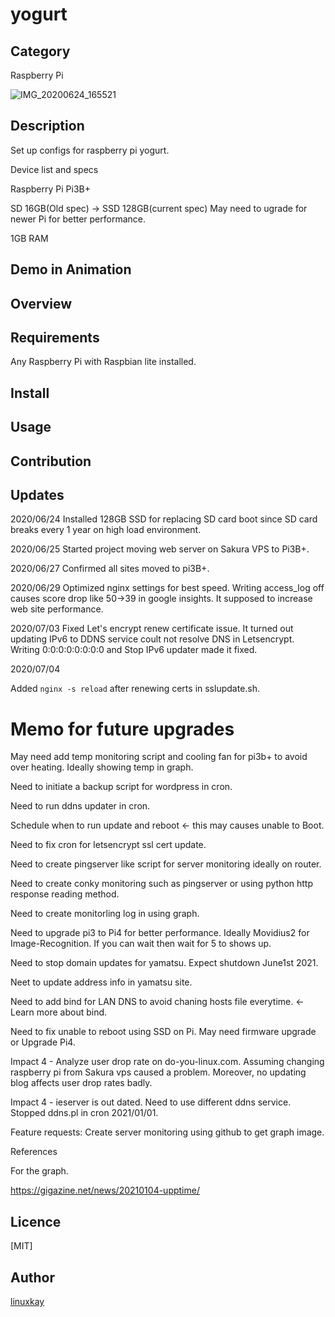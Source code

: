 # yogurt 

## Category

Raspberry Pi

![IMG_20200624_165521](https://user-images.githubusercontent.com/9047935/85963539-37a46900-b9f1-11ea-88ea-3d644a08c2be.jpg)


## Description

Set up configs for raspberry pi yogurt.

Device list and specs

Raspberry Pi Pi3B+

SD 16GB(Old spec) -> SSD 128GB(current spec) May need to ugrade for newer Pi for better performance.

1GB RAM

## Demo in Animation

## Overview

## Requirements

Any Raspberry Pi with Raspbian lite installed.

## Install

## Usage

## Contribution

## Updates

2020/06/24 Installed 128GB SSD for replacing SD card boot since SD card breaks every 1 year on high load environment.

2020/06/25 Started project moving web server on Sakura VPS to Pi3B+.

2020/06/27 Confirmed all sites moved to pi3B+.

2020/06/29 Optimized nginx settings for best speed. Writing access_log off causes score drop like 50->39 in google insights. It supposed to increase web site performance.

2020/07/03 Fixed Let's encrypt renew certificate issue. It turned out updating IPv6 to DDNS service coult not resolve DNS in Letsencrypt. Writing 0:0:0:0:0:0:0:0 and Stop IPv6 updater made it fixed.

2020/07/04 

Added `nginx -s reload` after renewing certs in sslupdate.sh.

# Memo for future upgrades

May need add temp monitoring script and cooling fan for pi3b+ to avoid over heating. Ideally showing temp in graph.

Need to initiate a backup script for wordpress in cron.

Need to run ddns updater in cron.

Schedule when to run update and reboot <- this may causes unable to Boot.

Need to fix cron for letsencrypt ssl cert update.

Need to create pingserver like script for server monitoring ideally on router. 

Need to create conky monitoring such as pingserver or using python http response reading method.

Need to create monitorling log in using graph.

Need to upgrade pi3 to Pi4 for better performance. Ideally Movidius2 for Image-Recognition. If you can wait then wait for 5 to shows up.

Need to stop domain updates for yamatsu. Expect shutdown June1st 2021.

Neet to update address info in yamatsu site.

Need to add bind for LAN DNS to avoid chaning hosts file everytime. <- Learn more about bind.

Need to fix unable to reboot using SSD on Pi. May need firmware upgrade or Upgrade Pi4.

Impact 4 - Analyze user drop rate on do-you-linux.com. Assuming changing raspberry pi from Sakura vps caused a problem. Moreover, no updating blog affects user drop rates badly.

Impact 4 - ieserver is out dated. Need to use different ddns service. Stopped ddns.pl in cron 2021/01/01.

Feature requests: Create server monitoring using github to get graph image.

References

For the graph.

https://gigazine.net/news/20210104-upptime/

## Licence

[MIT]

## Author

[linuxkay](https://github.com/linuxkay)
